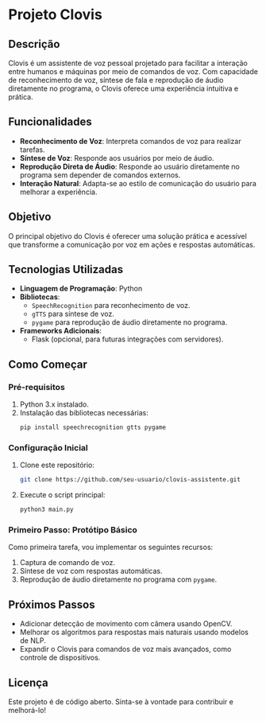 # Projeto Clovis

## Descrição
Clovis é um assistente de voz pessoal projetado para facilitar a interação entre humanos e máquinas por meio de comandos de voz. Com capacidade de reconhecimento de voz, síntese de fala e reprodução de áudio diretamente no programa, o Clovis oferece uma experiência intuitiva e prática.

## Funcionalidades
- **Reconhecimento de Voz**: Interpreta comandos de voz para realizar tarefas.
- **Síntese de Voz**: Responde aos usuários por meio de áudio.
- **Reprodução Direta de Áudio**: Responde ao usuário diretamente no programa sem depender de comandos externos.
- **Interação Natural**: Adapta-se ao estilo de comunicação do usuário para melhorar a experiência.

## Objetivo
O principal objetivo do Clovis é oferecer uma solução prática e acessível que transforme a comunicação por voz em ações e respostas automáticas.

## Tecnologias Utilizadas
- **Linguagem de Programação**: Python
- **Bibliotecas**:
  - `SpeechRecognition` para reconhecimento de voz.
  - `gTTS` para síntese de voz.
  - `pygame` para reprodução de áudio diretamente no programa.
- **Frameworks Adicionais**:
  - Flask (opcional, para futuras integrações com servidores).

## Como Começar
### Pré-requisitos
1. Python 3.x instalado.
2. Instalação das bibliotecas necessárias:
   ```bash
   pip install speechrecognition gtts pygame
   ```

### Configuração Inicial
1. Clone este repositório:
   ```bash
   git clone https://github.com/seu-usuario/clovis-assistente.git
   ```
2. Execute o script principal:
   ```bash
   python3 main.py
   ```

### Primeiro Passo: Protótipo Básico
Como primeira tarefa, vou implementar os seguintes recursos:
1. Captura de comando de voz.
2. Síntese de voz com respostas automáticas.
3. Reprodução de áudio diretamente no programa com `pygame`.

## Próximos Passos
- Adicionar detecção de movimento com câmera usando OpenCV.
- Melhorar os algoritmos para respostas mais naturais usando modelos de NLP.
- Expandir o Clovis para comandos de voz mais avançados, como controle de dispositivos.

## Licença
Este projeto é de código aberto. Sinta-se à vontade para contribuir e melhorá-lo!
